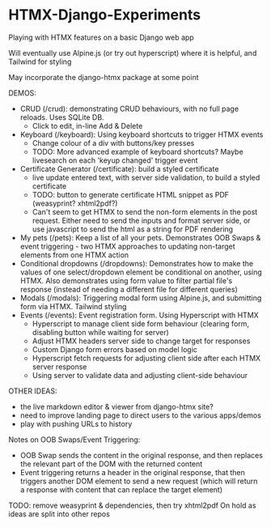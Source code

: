 # HTMX-Django-Experiments
 Playing with HTMX features on a basic Django web app

 Will eventually use Alpine.js (or try out hyperscript) where it is helpful, and Tailwind for styling 

 May incorporate the django-htmx package at some point

 DEMOS:
 - CRUD (/crud): demonstrating CRUD behaviours, with no full page reloads. Uses SQLite DB.
    - Click to edit, in-line Add & Delete 
 - Keyboard (/keyboard): Using keyboard shortcuts to trigger HTMX events
    - Change colour of a div with buttons/key presses
    - TODO: More advanced example of keyboard shortcuts? Maybe livesearch on each 'keyup changed' trigger event
 - Certificate Generator (/certificate): build a styled certificate
    - live update entered text, with server side validation, to build a styled certificate
    - TODO: button to generate certificate HTML snippet as PDF (weasyprint? xhtml2pdf?)
     - Can't seem to get HTMX to send the non-form elements in the post request. Either need to send the inputs and format server side, or use javascript to send the html as a string for PDF rendering
 - My pets (/pets): Keep a list of all your pets. Demonstrates OOB Swaps & event triggering - two HTMX approaches to updating non-target elements from one HTMX action
- Conditional dropdowns (/dropdowns): Demonstrates how to make the values of one select/dropdown element be conditional on another, using HTMX. Also demonstrates using form value to filter partial file's response (instead of needing a different file for different queries)
- Modals (/modals): Triggering modal form using Alpine.js, and submitting form via HTMX. Tailwind styling
- Events (/events): Event registration form. Using Hyperscript with HTMX
   - Hyperscript to manage client side form behaviour (clearing form, disabling button while waiting for server)
   - Adjust HTMX headers server side to change target for responses
   - Custom Django form errors based on model logic  
   - Hyperscript fetch requests for adjusting client side after each HTMX server response
   - Using server to validate data and adjusting client-side behaviour

OTHER IDEAS:
 - the live markdown editor & viewer from django-htmx site?
 - need to improve landing page to direct users to the various apps/demos
 - play with pushing URLs to history

Notes on OOB Swaps/Event Triggering:
- OOB Swap sends the content in the original response, and then replaces the relevant part of the DOM with the returned content
- Event triggering returns a header in the original response, that then triggers another DOM element to send a new request (which will return a response with content that can replace the target element)

 TODO: remove weasyprint & dependencies, then try xhtml2pdf
 On hold as ideas are split into other repos
